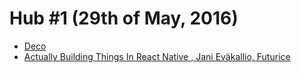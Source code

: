 # Hub #1 (29th of May, 2016)

* [Deco](https://github.com/decosoftware/deco-ide)
* [Actually Building Things In React Native , Jani Eväkallio, Futurice](https://www.youtube.com/watch?v=ZqKYk0aTaYk)
